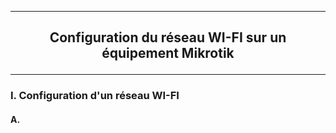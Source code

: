 ----------------------------------------------------------------------------------------------------------------------------------------------------------------------------------------------
## <p align='center'> Configuration du réseau WI-FI sur un équipement Mikrotik

----------------------------------------------------------------------------------------------------------------------------------------------------------------------------------------------
### I. Configuration d'un réseau WI-FI
#### A. 
